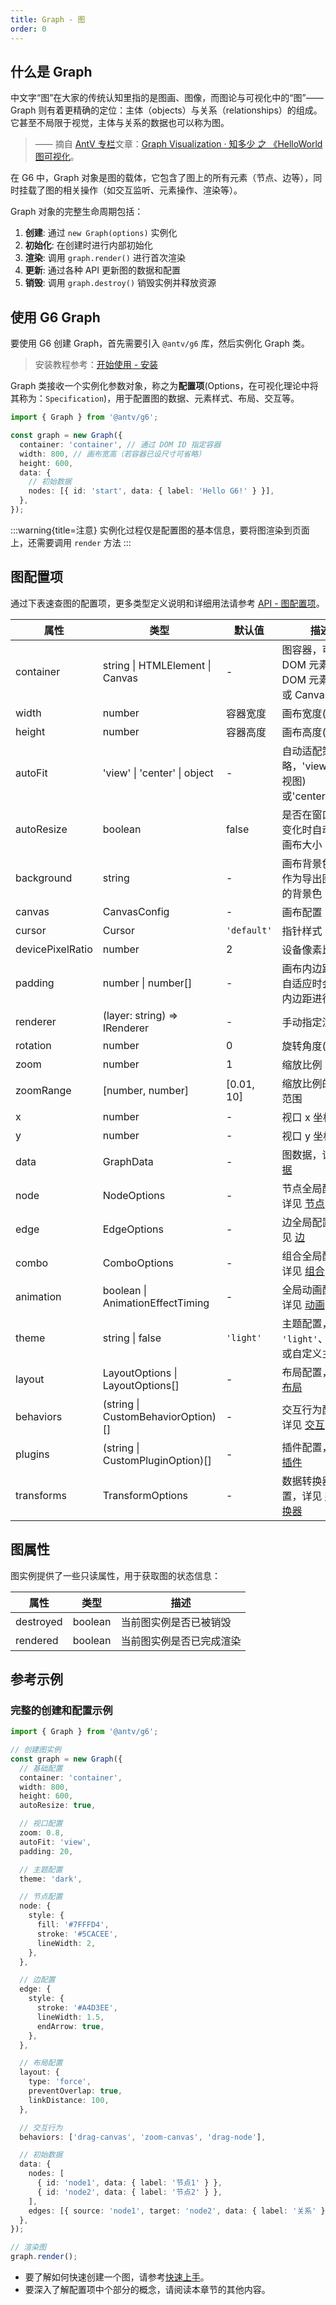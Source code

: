 ```yaml
---
title: Graph - 图
order: 0
---
```


## 什么是 Graph

中文字“图”在大家的传统认知里指的是图画、图像，而图论与可视化中的“图”—— Graph 则有着更精确的定位：主体（objects）与关系（relationships）的组成。它甚至不局限于视觉，主体与关系的数据也可以称为图。

> —— 摘自 [AntV 专栏](https://zhuanlan.zhihu.com/aiux-antv)文章：[Graph Visualization · 知多少 之 《HelloWorld 图可视化](https://zhuanlan.zhihu.com/p/83685690)。

在 G6 中，Graph 对象是图的载体，它包含了图上的所有元素（节点、边等），同时挂载了图的相关操作（如交互监听、元素操作、渲染等）。

Graph 对象的完整生命周期包括：

1. **创建**: 通过 `new Graph(options)` 实例化
2. **初始化**: 在创建时进行内部初始化
3. **渲染**: 调用 `graph.render()` 进行首次渲染
4. **更新**: 通过各种 API 更新图的数据和配置
5. **销毁**: 调用 `graph.destroy()` 销毁实例并释放资源

## 使用 G6 Graph

要使用 G6 创建 Graph，首先需要引入 `@antv/g6` 库，然后实例化 Graph 类。

> 安装教程参考：[开始使用 - 安装](/manual/getting-started/installation)

Graph 类接收一个实例化参数对象，称之为**配置项**(Options，在可视化理论中将其称为：`Specification`)，用于配置图的数据、元素样式、布局、交互等。

```typescript
import { Graph } from '@antv/g6';

const graph = new Graph({
  container: 'container', // 通过 DOM ID 指定容器
  width: 800, // 画布宽高（若容器已设尺寸可省略）
  height: 600,
  data: {
    // 初始数据
    nodes: [{ id: 'start', data: { label: 'Hello G6!' } }],
  },
});
```

:::warning{title=注意}
实例化过程仅是配置图的基本信息，要将图渲染到页面上，还需要调用 `render` 方法
:::

## 图配置项

通过下表速查图的配置项，更多类型定义说明和详细用法请参考 [API - 图配置项](/manual/graph/option)。

| 属性             | 类型                               | 默认值      | 描述                                                          |
| ---------------- | ---------------------------------- | ----------- | ------------------------------------------------------------- |
| container        | string \| HTMLElement \| Canvas    | -           | 图容器，可以是 DOM 元素 ID、DOM 元素实例或 Canvas 实例        |
| width            | number                             | 容器宽度    | 画布宽度(像素)                                                |
| height           | number                             | 容器高度    | 画布高度(像素)                                                |
| autoFit          | 'view' \| 'center' \| object       | -           | 自动适配策略，'view'(适应视图)或'center'(居中)                |
| autoResize       | boolean                            | false       | 是否在窗口大小变化时自动调整画布大小                          |
| background       | string                             | -           | 画布背景色，也作为导出图片时的背景色                          |
| canvas           | CanvasConfig                       | -           | 画布配置                                                      |
| cursor           | Cursor                             | `'default'` | 指针样式                                                      |
| devicePixelRatio | number                             | 2           | 设备像素比                                                    |
| padding          | number \| number[]                 | -           | 画布内边距，在自适应时会根据内边距进行适配                    |
| renderer         | (layer: string) => IRenderer       | -           | 手动指定渲染器                                                |
| rotation         | number                             | 0           | 旋转角度(弧度)                                                |
| zoom             | number                             | 1           | 缩放比例                                                      |
| zoomRange        | [number, number]                   | [0.01, 10]  | 缩放比例的限制范围                                            |
| x                | number                             | -           | 视口 x 坐标                                                   |
| y                | number                             | -           | 视口 y 坐标                                                   |
| data             | GraphData                          | -           | 图数据，详见 [数据](/manual/data)                             |
| node             | NodeOptions                        | -           | 节点全局配置，详见 [节点](/manual/element/node/overview)      |
| edge             | EdgeOptions                        | -           | 边全局配置，详见 [边](/manual/element/edge/overview)          |
| combo            | ComboOptions                       | -           | 组合全局配置，详见 [组合](/manual/element/combo/overview)     |
| animation        | boolean \| AnimationEffectTiming   | -           | 全局动画配置，详见 [动画](/manual/animation/animation)        |
| theme            | string \| false                    | `'light'`   | 主题配置，支持 `'light'`、`'dark'` 或自定义主题名             |
| layout           | LayoutOptions \| LayoutOptions[]   | -           | 布局配置，详见 [布局](/manual/layout/overview)                |
| behaviors        | (string \| CustomBehaviorOption)[] | -           | 交互行为配置，详见 [交互](/manual/behavior/overview)          |
| plugins          | (string \| CustomPluginOption)[]   | -           | 插件配置，详见 [插件](/manual/plugin/overview)                |
| transforms       | TransformOptions                   | -           | 数据转换器配置，详见 [数据转换器](/manual/transform/overview) |

## 图属性

图实例提供了一些只读属性，用于获取图的状态信息：

| 属性      | 类型    | 描述                     |
| --------- | ------- | ------------------------ |
| destroyed | boolean | 当前图实例是否已被销毁   |
| rendered  | boolean | 当前图实例是否已完成渲染 |

## 参考示例

### 完整的创建和配置示例

```typescript
import { Graph } from '@antv/g6';

// 创建图实例
const graph = new Graph({
  // 基础配置
  container: 'container',
  width: 800,
  height: 600,
  autoResize: true,

  // 视口配置
  zoom: 0.8,
  autoFit: 'view',
  padding: 20,

  // 主题配置
  theme: 'dark',

  // 节点配置
  node: {
    style: {
      fill: '#7FFFD4',
      stroke: '#5CACEE',
      lineWidth: 2,
    },
  },

  // 边配置
  edge: {
    style: {
      stroke: '#A4D3EE',
      lineWidth: 1.5,
      endArrow: true,
    },
  },

  // 布局配置
  layout: {
    type: 'force',
    preventOverlap: true,
    linkDistance: 100,
  },

  // 交互行为
  behaviors: ['drag-canvas', 'zoom-canvas', 'drag-node'],

  // 初始数据
  data: {
    nodes: [
      { id: 'node1', data: { label: '节点1' } },
      { id: 'node2', data: { label: '节点2' } },
    ],
    edges: [{ source: 'node1', target: 'node2', data: { label: '关系' } }],
  },
});

// 渲染图
graph.render();
```

- 要了解如何快速创建一个图，请参考[快速上手](/manual/getting-started/quick-start)。
- 要深入了解配置项中个部分的概念，请阅读本章节的其他内容。
